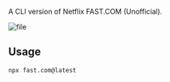 A CLI version of Netflix FAST.COM (Unofficial).

![file](https://user-images.githubusercontent.com/15277233/194745619-8d25c518-96b7-4195-8213-d7f6810afdfe.svg)

## Usage

```shell
npx fast.com@latest
```
